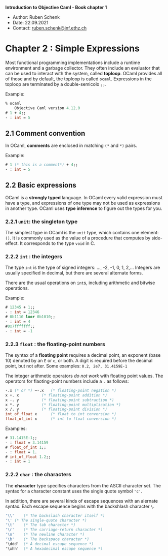 **Introduction to Objective Caml - Book chapter 1**

- Author: Ruben Schenk
- Date: 22.09.2021
- Contact: ruben.schenk@inf.ethz.ch

# Chapter 2 : Simple Expressions

Most functional programming implementations include a runtime environment and a garbage collector. They often include an evaluator that can be used to interact with the system, called **toploop**. OCaml provides all of those and by default, the toploop is called `ocaml`. Expressions in the toploop are terminated by a double-semicolo `;;`.

Example:

```ocaml
% ocaml
	Objective Caml version 4.12.0
# 1 + 4;;
- : int = 5
```

## 2.1 Comment convention

In OCaml, **comments** are enclosed in matching `(*` and `*)` pairs.

Example:

```ocaml
# 1 (* this is a comment*) + 4;;
- : int = 5
```

## 2.2 Basic expressions

OCaml is a **strongly typed** language. In OCaml every valid expression must have a type, and expressions of one type may not be used as expressions in another type. OCaml uses **type inference** to figure out the types for you.

### 2.2.1 `unit`: the singleton type

The simplest type in OCaml is the `unit` type, which contains one element: `()`. It is commonly used as the value of a procedure that computes by side-effect. It corresponds to the type `void` in C.

### 2.2.2 `int` : the integers

The type `int` is the type of signed integers: ..., -2, -1, 0, 1, 2,... Integers are usually specified in decimal, but there are several alternate forms.

There are the usual operations on `int`s, including arithmetic and bitwise operations.

Example:

```ocaml
# 12345 + 1;;
- : int = 12346
# 0b1110 lxor 0b1010;;
- : int = 4
#0x7fffffff;;
- : int = -1
```

### 2.2.3 `float` : the floating-point numbers

The syntax of a **floating point** requires a decimal point, an exponent (base 10) denoted by an `E` or `e`, or both. A digit is required before the decimal point, but not after. Some examples: `0.2, 2e7, 31.4159E-1`

The integer arithmetic operators *do not work* with floating point values. The operators for flaoting-point numbers include a `.` as follows:

```ocaml
-.x (* or *) ~-.x	(* floating-point negation *)
x +. x			(* floating-point addition *)
x -. y			(* floating-point subtraction *)
x *. y			(* floating-point multiplication *)
x /. y			(* floating-point division *)
int_of_float x		(* float to int conversion *)
float_of_int x		(* int to float conversion *)
```

Examples:

```ocaml
# 31.1415E-1;;
- : float = 3.14159
# float_of_int 1;;
- : float = 1.
# int_of_float 1.2;;
- : int = 1
```

### 2.2.2 `char` : the characters

The **character** type specifies characters from the ASCII character set. The syntax for a character constant uses the single quote symbol `'c'`.

In addition, there are several kinds of escape sequences with an alernate syntax. Each escape sequence begins with the backshlash character `\`.

```ocaml
'\\'	(* The backslash character itself *)
'\'	(* The single-quote character *)
'\t'	(* The tab character *)
'\r'	(* The carriage-return character *)
'\n'	(* The newline character *)
'\b'	(* The backspace character *)
'\ddd'	(* A decimal escape sequence *)
'\xhh'	(* A hexadecimal escape sequence *)
```

